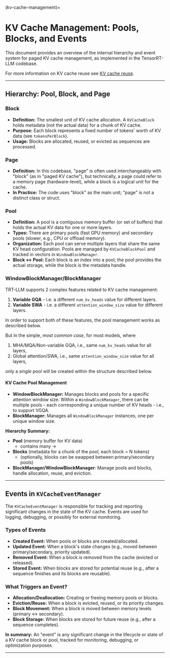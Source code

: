 (kv-cache-management)=

# KV Cache Management: Pools, Blocks, and Events

This document provides an overview of the internal hierarchy and event system for paged KV cache management, as implemented in the TensorRT-LLM codebase.

For more information on KV cache reuse see [KV cache reuse](kv-cache-reuse.md).

---

## Hierarchy: Pool, Block, and Page

### **Block**
- **Definition:** The smallest unit of KV cache allocation. A `KVCacheBlock` holds metadata (not the actual data) for a chunk of KV cache.
- **Purpose:** Each block represents a fixed number of tokens' worth of KV data (see `tokensPerBlock`).
- **Usage:** Blocks are allocated, reused, or evicted as sequences are processed.

### **Page**
- **Definition:** In this codebase, "page" is often used interchangeably with "block" (as in "paged KV cache"), but technically, a page could refer to a memory page (hardware-level), while a block is a logical unit for the cache.
- **In Practice:** The code uses "block" as the main unit; "page" is not a distinct class or struct.

### **Pool**
- **Definition:** A pool is a contiguous memory buffer (or set of buffers) that holds the actual KV data for one or more layers.
- **Types:** There are primary pools (fast GPU memory) and secondary pools (slower, e.g., CPU or offload memory).
- **Organization:** Each pool can serve multiple layers that share the same KV head configuration. Pools are managed by `KVCacheBlockPool` and tracked in vectors in `WindowBlockManager`.
- **Block ↔ Pool:** Each block is an index into a pool; the pool provides the actual storage, while the block is the metadata handle.

### **WindowBlockManager/BlockManager**

TRT-LLM supports 2 complex features related to KV cache management:
1. **Variable GQA** - i.e. a different `num_kv_heads` value for different layers.
2. **Variable SWA** - i.e. a different `attention_window_size` value for different layers.

In order to support both of these features, the pool management works as described below.

But in the simple, *most common case*, for most models, where
1. MHA/MQA/Non-variable GQA, i.e., same `num_kv_heads` value for all layers,
2. Global attention/SWA, i.e., same `attention_window_size` value for all layers,

only a *single* pool will be created within the structure described below.

#### KV Cache Pool Management

- **WindowBlockManager:** Manages blocks and pools for a specific attention window size. Within a `WindowBlockManager`, there can be multiple pools - each corresponding a unique number of KV heads - i.e., to support VGQA.
- **BlockManager:** Manages all `WindowBlockManager` instances, one per unique window size.

**Hierarchy Summary:**
- **Pool** (memory buffer for KV data)
  - contains many →
- **Blocks** (metadata for a chunk of the pool, each block = N tokens)
    - (optionally, blocks can be swapped between primary/secondary pools)
- **BlockManager/WindowBlockManager**: Manage pools and blocks, handle allocation, reuse, and eviction.

---

## Events in `KVCacheEventManager`

The `KVCacheEventManager` is responsible for tracking and reporting significant changes in the state of the KV cache. Events are used for logging, debugging, or possibly for external monitoring.

### **Types of Events**
- **Created Event:** When pools or blocks are created/allocated.
- **Updated Event:** When a block's state changes (e.g., moved between primary/secondary, priority updated).
- **Removed Event:** When a block is removed from the cache (evicted or released).
- **Stored Event:** When blocks are stored for potential reuse (e.g., after a sequence finishes and its blocks are reusable).

### **What Triggers an Event?**
- **Allocation/Deallocation:** Creating or freeing memory pools or blocks.
- **Eviction/Reuse:** When a block is evicted, reused, or its priority changes.
- **Block Movement:** When a block is moved between memory levels (primary ↔ secondary).
- **Block Storage:** When blocks are stored for future reuse (e.g., after a sequence completes).

**In summary:**
An "event" is any significant change in the lifecycle or state of a KV cache block or pool, tracked for monitoring, debugging, or optimization purposes.

---
